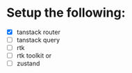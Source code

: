 # Setup the following:

- [x] tanstack router
- [ ] tanstack query
- [ ] rtk
- [ ] rtk toolkit
      or
- [ ] zustand
